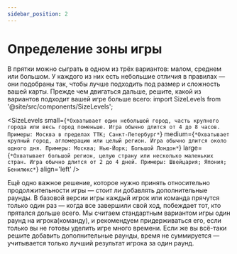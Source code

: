```yaml
---
sidebar_position: 2
---
```


# Определение зоны игры

В прятки можно сыграть в одном из трёх вариантов: малом, среднем или большом. У каждого из них есть небольшие отличия в правилах — они подобраны так, чтобы лучше подходить под размер и сложность вашей карты. Прежде чем двигаться дальше, решите, какой из вариантов подходит вашей игре больше всего: 
import SizeLevels from '@site/src/components/SizeLevels';

<SizeLevels
small={`*Охватывает один небольшой город, часть крупного города или весь город поменьше. Игра обычно длится от 4 до 8 часов. Примеры: Москва в пределах ТТК; Санкт-Петербург*`}
medium={`*Охватывает крупный город, агломерацию или целый регион. Игра обычно длится около одного дня. Примеры: Москва; Нью-Йорк; Большой Лондон*`}
large={`*Охватывает большой регион, целую страну или несколько маленьких стран. Игра обычно длится от 2 до 4 дней. Примеры: Швейцария; Япония; Бенилюкс*`} align='left'
/>


Ещё одно важное решение, которое нужно принять относительно продолжительности игры — стоит ли добавлять дополнительные раунды. В базовой версии игры каждый игрок или команда прячутся только один раз — когда все завершили свой ход, побеждает тот, кто прятался дольше всего. Мы считаем стандартным вариантом игры один раунд на игрока(команду), и рекомендуем придерживаться его, если только вы не готовы уделить игре много времени. Если же вы всё-таки решите добавить дополнительные раунды, время не суммируется — учитывается только лучший результат игрока за один раунд.
